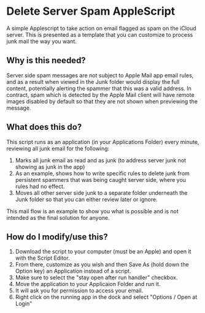 # Delete Server Spam AppleScript
A simple Applescript to take action on email flagged as spam on the iCloud server. This is presented as a template that you can customize to process junk mail the way you want. 

## Why is this needed?
Server side spam messages are not subject to Apple Mail app email rules, and as a result when viewed in the Junk folder would display the full content, potentially alerting the spammer that this was a valid address. In contract, spam which is detected by the Apple Mail client will have remote images disabled by default so that they are not shown when previewing the message.

## What does this do?
This script runs as an application (in your Applications Folder) every minute, reviewing all junk email for the following:
1. Marks all junk email as read and as junk (to address server junk not showing as junk in the app)
2. As an example, shows how to write specific rules to delete junk from persistent spammers that was being caught server side, where you rules had no effect.
3. Moves all other server side junk to a separate folder underneath the Junk folder so that you can either review later or ignore. 

This mail flow is an example to show you what is possible and is not intended as the final solution for anyone. 

## How do I modify/use this?
1. Download the script to your computer (must be an Apple) and open it with the Script Editor. 
2. From there, customize as you wish and then Save As (hold down the Option key) an Application instead of a script. 
3. Make sure to select the "stay open after run handler" checkbox. 
4. Move the application to your Applicaion Folder and run it. 
5. It will ask you for permission to access your email. 
6. Right click on the running app in the dock and select "Options / Open at Login"
